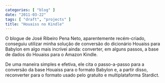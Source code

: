 ```yaml
---
categories: [ "blog" ]
date: "2011-03-22"
tags: [ "draft", "projects" ]
title: "Houaiss no Kindle"
---
```

O blogue de José Ribeiro Pena Neto, aparentemente recém-criado,
conseguiu utilizar minha solução de conversão do dicionário Houaiss
para Babylon em algo mais incrívei ainda: converter, em alguns passos,
a base de dados do Houaiss para o Amazon Kindle.

De uma maneira simples e efetiva, ele cita o passo-a-passo para a
conversão da base Houaiss para o formato Babylon e, a partir disso,
reconverter para o formato usado pelo gratuito e multiplataforma
Stardict.
